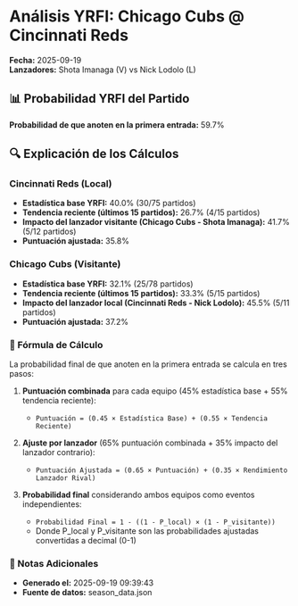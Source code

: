 # Análisis YRFI: Chicago Cubs @ Cincinnati Reds

**Fecha:** 2025-09-19  
**Lanzadores:** Shota Imanaga (V) vs Nick Lodolo (L)

## 📊 Probabilidad YRFI del Partido

**Probabilidad de que anoten en la primera entrada:** 59.7%

## 🔍 Explicación de los Cálculos

### Cincinnati Reds (Local)
- **Estadística base YRFI:** 40.0% (30/75 partidos)
- **Tendencia reciente (últimos 15 partidos):** 26.7% (4/15 partidos)
- **Impacto del lanzador visitante (Chicago Cubs - Shota Imanaga):** 41.7% (5/12 partidos)
- **Puntuación ajustada:** 35.8%

### Chicago Cubs (Visitante)
- **Estadística base YRFI:** 32.1% (25/78 partidos)
- **Tendencia reciente (últimos 15 partidos):** 33.3% (5/15 partidos)
- **Impacto del lanzador local (Cincinnati Reds - Nick Lodolo):** 45.5% (5/11 partidos)
- **Puntuación ajustada:** 37.2%

### 📝 Fórmula de Cálculo

La probabilidad final de que anoten en la primera entrada se calcula en tres pasos:

1. **Puntuación combinada** para cada equipo (45% estadística base + 55% tendencia reciente):
   - `Puntuación = (0.45 × Estadística Base) + (0.55 × Tendencia Reciente)`

2. **Ajuste por lanzador** (65% puntuación combinada + 35% impacto del lanzador contrario):
   - `Puntuación Ajustada = (0.65 × Puntuación) + (0.35 × Rendimiento Lanzador Rival)`

3. **Probabilidad final** considerando ambos equipos como eventos independientes:
   - `Probabilidad Final = 1 - ((1 - P_local) × (1 - P_visitante))`
   - Donde P_local y P_visitante son las probabilidades ajustadas convertidas a decimal (0-1)

### 📌 Notas Adicionales

- **Generado el:** 2025-09-19 09:39:43
- **Fuente de datos:** season_data.json
